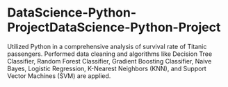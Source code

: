 # DataScience-Python-ProjectDataScience-Python-Project
Utilized Python in a comprehensive analysis of survival rate of Titanic passengers.
Performed data cleaning and algorithms like Decision Tree Classifier, Random Forest Classifier, Gradient Boosting Classifier, Naive Bayes, Logistic Regression, K-Nearest Neighbors (KNN), and Support Vector Machines (SVM) are applied.
